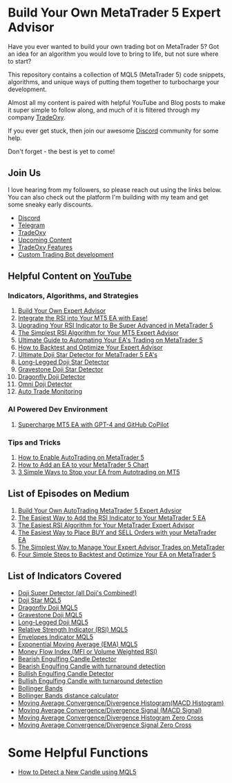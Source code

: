 # Build Your Own MetaTrader 5 Expert Advisor
Have you ever wanted to build your own trading bot on MetaTrader 5? Got an idea for an algorithm you would love to bring to life, but not sure where to start? 

This repository contains a collection of MQL5 (MetaTrader 5) code snippets, algorithms, and unique ways of putting them together to turbocharge your development. 

Almost all my content is paired with helpful YouTube and Blog posts to make it super simple to follow along, and much of it is filtered through my company [TradeOxy](https://www.tradeoxy.com/).

If you ever get stuck, then join our awesome [Discord](https://discord.gg/wNYYGaMGfd) community for some help. 

Don't forget - the best is yet to come! 

## Join Us
I love hearing from my followers, so please reach out using the links below. You can also check out the platform I'm building with my team and get some sneaky early discounts. 

- [Discord](https://discord.gg/wNYYGaMGfd)
- [Telegram](https://t.me/TradeOxySupportBot)
- [TradeOxy](https://www.tradeoxy.com/)
- [Upcoming Content](https://tradeoxy.notion.site/Content-Creation-Roadmap-5f896060f39341fd9539bcaced8c3b5d)
- [TradeOxy Features](https://tradeoxy.notion.site/3f9666718dc24e38bbd4a56a741287ae?v=d810cfa006f54bafa4bbbe3674fefa98&pvs=74)
- [Custom Trading Bot development](https://tradeoxy.notion.site/Trading-Bot-Pricing-Guide-f0ff11b0604b4b998cba2b8da6a129cb?pvs=4)

## Helpful Content on [YouTube](https://www.youtube.com/@tradeoxy)
### Indicators, Algorithms, and Strategies
1. [Build Your Own Expert Advisor](https://youtu.be/QzGBGO968V8)
2. [Integrate the RSI into Your MT5 EA with Ease!](https://youtu.be/1OXOzkj78pM)
3. [Upgrading Your RSI Indicator to Be Super Advanced in MetaTrader 5](https://youtu.be/I3rnPu6I18A)
4. [The Simplest RSI Algorithm for Your MT5 Expert Advisor](https://youtu.be/KrBgG1r2L5c)
5. [Ultimate Guide to Automating Your EA's Trading on MetaTrader 5](https://youtu.be/rAPwg8RgqJQ?si=914m1AROTB_TgFBg)
6. [How to Backtest and Optimize Your Expert Advisor](https://youtu.be/AnhGOmGCxWY)
7. [Ultimate Doji Star Detector for MetaTrader 5 EA's](https://youtu.be/yEs2DCHWizI)
8. [Long-Legged Doji Star Detector](https://youtu.be/LUepwqMmPwY)
9. [Gravestone Doji Star Detector](https://youtu.be/SU1hw-IM5Hk)
10. [Dragonfly Doji Detector](https://youtu.be/8_hDbwHsrtM)
11. [Omni Doji Detector](https://youtu.be/zDKawRmweKk)
12. [Auto Trade Monitoring](https://youtu.be/fUNIMBcNZJ0)

### AI Powered Dev Environment
1. [Supercharge MT5 EA with GPT-4 and GitHub CoPilot](https://youtu.be/4GCwJAbrSVY)

### Tips and Tricks
1. [How to Enable AutoTrading on MetaTrader 5](https://youtu.be/AO2lF8KOPJs)
2. [How to Add an EA to your MetaTrader 5 Chart](https://youtu.be/k8ZffZDfcBQ)
3. [3 Simple Ways to Stop your EA from Autotrading on MT5](https://youtu.be/njS7nVkj9Xk)

## List of Episodes on Medium
1. [Build Your Own AutoTrading MetaTrader 5 Expert Advsior](https://www.appnologyjames.com/build-your-own-autotrading-metatrader-5-expert-advisor/)
2. [The Easiest Way to Add the RSI Indicator to Your MetaTrader 5 EA](https://www.appnologyjames.com/the-easiest-way-to-add-the-rsi-indicator-to-your-metatrader-5-ea/)
3. [The Easiest RSI Algorithm for Your MetaTrader Expert Advisor](https://www.appnologyjames.com/the-easiest-rsi-algorithm-for-your-metatrader-expert-advisor/)
4. [The Easiest Way to Place BUY and SELL Orders with your MetaTrader EA](https://www.appnologyjames.com/the-easiest-way-to-place-buy-and-sell-orders-with-your-metatrader-ea/)
5. [The Simplest Way to Manage Your Expert Advisor Trades on MetaTrader](https://www.appnologyjames.com/the-simplest-way-to-manage-your-expert-advisor-trades-on-metatrader/)
6. [Four Simple Steps to Backtest and Optimize Your EA on MetaTrader 5](https://www.appnologyjames.com/four-simple-steps-to-backtest-and-optimize-your-ea-on-metatrader-5/)

## List of Indicators Covered
- [Doji Super Detector (all Doji's Combined!)](https://github.com/jimtin/build-your-own-mt5-ea/blob/main/indicators/doji_super_detector.mq5)
- [Doji Star MQL5](https://github.com/jimtin/build-your-own-mt5-ea/blob/main/indicators/classic_doji_star_detector_mql5.mq5)
- [Dragonfly Doji MQL5](https://github.com/jimtin/build-your-own-mt5-ea/blob/main/indicators/dragonfly_doji_detector.mq5)
- [Gravestone Doji MQL5](https://github.com/jimtin/build-your-own-mt5-ea/blob/main/indicators/gravestone_doji_detector_mql5.mq5)
- [Long-Legged Doji MQL5](https://github.com/jimtin/build-your-own-mt5-ea/blob/main/indicators/long_legged_doji_detector_mql5.mq5)
- [Relative Strength Indicator (RSI) MQL5](https://github.com/jimtin/build-your-own-mt5-ea/blob/main/indicators/rsi_indicator_mql5.mq5)
- [Envelopes Indicator MQL5](https://github.com/jimtin/build-your-own-mt5-ea/blob/main/indicators/envelopes_indicator.mq5)
- [Exponential Moving Average (EMA) MQL5](https://github.com/jimtin/build-your-own-mt5-ea/blob/main/indicators/exponential_moving_average.mq5)
- [Money Flow Index (MFI or Volume Weighted RSI)](https://github.com/jimtin/build-your-own-mt5-ea/blob/main/indicators/money_flow_index_indicator.mq5)
- [Bearish Engulfing Candle Detector](https://github.com/jimtin/build-your-own-mt5-ea/blob/main/indicators/bearish_engulfing_candle_detector.mq5)
- [Bearish Engulfing Candle with turnaround detection](https://github.com/jimtin/build-your-own-mt5-ea/blob/main/indicators/bearish_engulfing_candle_turaround_detector.mq5)
- [Bullish Engulfing Candle Detector](https://github.com/jimtin/build-your-own-mt5-ea/blob/main/indicators/bullish_engulfing_candle_detector.mq5)
- [Bullish Engulfing Candle with turnaround detection](https://github.com/jimtin/build-your-own-mt5-ea/blob/main/indicators/bullish_engulfing_turnaround_detector.mq5)
- [Bollinger Bands](https://github.com/jimtin/build-your-own-mt5-ea/blob/main/indicators/bollinger_bands.mq5)
- [Bollinger Bands distance calculator](https://github.com/jimtin/build-your-own-mt5-ea/blob/main/indicators/bollinger_bands_distance_calculator.mq5)
- [Moving Average Convergence/Divergence Histogram(MACD Histogram)](https://github.com/jimtin/build-your-own-mt5-ea/blob/main/indicators/macd_histogram.mq5)
- [Moving Average Convergence/Divergence Signal (MACD Signal)](https://github.com/jimtin/build-your-own-mt5-ea/blob/main/indicators/macd_signal.mq5)
- [Moving Average Convergence/Divergence Histogram Zero Cross](https://github.com/jimtin/build-your-own-mt5-ea/blob/main/indicators/macd_histogram_zero_cross.mq5)
- [Moving Average Convergence/Divergence Signal Zero Cross](https://github.com/jimtin/build-your-own-mt5-ea/blob/main/indicators/macd_signal_zero_cross.mq5)

# Some Helpful Functions
- [How to Detect a New Candle using MQL5](https://github.com/jimtin/build-your-own-mt5-ea/blob/main/helper_functions/next_candle.mq5)

